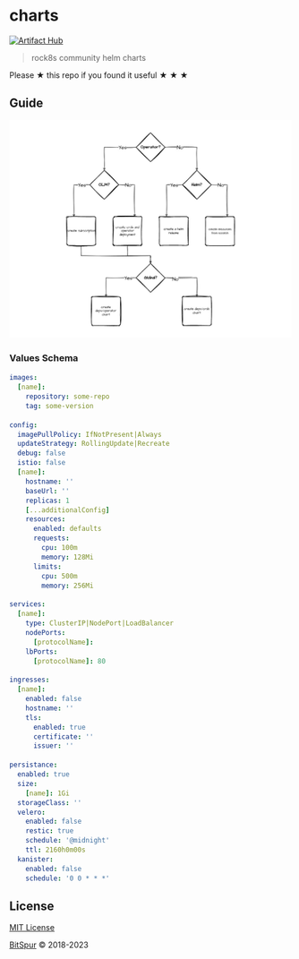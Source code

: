 # charts

[![Artifact Hub](https://img.shields.io/endpoint?url=https://artifacthub.io/badge/repository/risserlabs)](https://artifacthub.io/packages/search?repo=risserlabs)

> rock8s community helm charts

Please ★ this repo if you found it useful ★ ★ ★

## Guide

![](/assets//deployment-decision.jpg)

### Values Schema

```yaml
images:
  [name]:
    repository: some-repo
    tag: some-version

config:
  imagePullPolicy: IfNotPresent|Always
  updateStrategy: RollingUpdate|Recreate
  debug: false
  istio: false
  [name]:
    hostname: ''
    baseUrl: ''
    replicas: 1
    [...additionalConfig]
    resources:
      enabled: defaults
      requests:
        cpu: 100m
        memory: 128Mi
      limits:
        cpu: 500m
        memory: 256Mi

services:
  [name]:
    type: ClusterIP|NodePort|LoadBalancer
    nodePorts:
      [protocolName]:
    lbPorts:
      [protocolName]: 80

ingresses:
  [name]:
    enabled: false
    hostname: ''
    tls:
      enabled: true
      certificate: ''
      issuer: ''

persistance:
  enabled: true
  size:
    [name]: 1Gi
  storageClass: ''
  velero:
    enabled: false
    restic: true
    schedule: '@midnight'
    ttl: 2160h0m00s
  kanister:
    enabled: false
    schedule: '0 0 * * *'
```

## License

[MIT License](/LICENSE)

[BitSpur](https://bitspur.com) © 2018-2023
